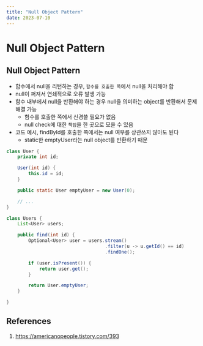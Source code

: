 ```yaml
---
title: "Null Object Pattern"
date: 2023-07-10
---
```


# Null Object Pattern

## Null Object Pattern

- 함수에서 null을 리턴하는 경우, `함수를 호출한 쪽`에서 null을 처리해야 함
- null이 퍼져서 연쇄적으로 오류 발생 가능
- 함수 내부에서 null을 반환해야 하는 경우 null을 의미하는 object를 반환해서 문제 해결 가능
  - 함수를 호출한 쪽에서 신경쓸 필요가 없음
  - null check에 대한 `책임`을 한 곳으로 모을 수 있음
- 코드 예시, findById를 호출한 쪽에서는 null 여부를 상관쓰지 않아도 된다
  - static한 emptyUser라는 null object를 반환하기 때문

```Java
class User {
    private int id;

    User(int id) {
        this.id = id;
    }

    public static User emptyUser = new User(0);

    // ...
}
```

```Java
class Users {
    List<User> users;

    public find(int id) {
        Optional<User> user = users.stream()
                                    .filter(u -> u.getId() == id)
                                    .findOne();

        if (user.isPresent()) {
            return user.get();
        }

        return User.emptyUser;
    }

}
```

## References

1. https://americanopeople.tistory.com/393
